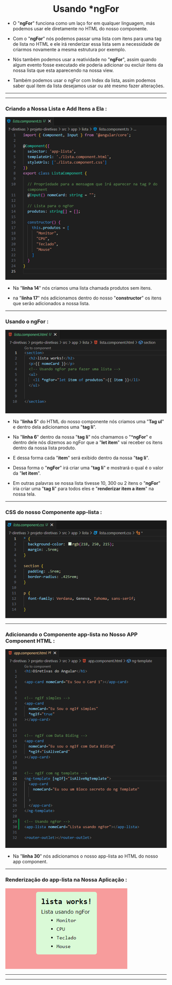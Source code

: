 <h1 align="center">Usando *ngFor</h1>

  - O "**ngFor**" funciona como um laço for em qualquer linguagem, más podemos usar ele diretamente no HTML do nosso componente.

  - Com o "**ngFor**" nós podemos passar uma lista com itens para uma tag de lista no HTML e ele irá renderizar essa lista sem a necessidade de criarmos novamente a mesma estrutura por exemplo.

  - Nós também podemos usar a reatividade no "**ngFor**", assim quando algum evento fosse executado ele poderia adicionar ou excluir itens da nossa lista que esta aparecendo na nossa view.

  - Também podemos usar o ngFor com Index da lista, assim podemos saber qual item da lista desejamos usar ou até mesmo fazer alterações.

  ___
  ___
  <h3>Criando a Nossa Lista e Add Itens a Ela :</h3>
  <img src="7-diretivas/img/2-ngfor.png">

  - Na "**linha 14**" nós criamos uma lista chamada produtos sem itens.

  - na "**linha 17**" nós adicionamos dentro do nosso "**constructor**" os itens que serão adicionados a nossa lista.

  ___
  <h3>Usando o ngFor :</h3>
  <img src="7-diretivas/img/2.1-ngfor.png">

  - Na "**linha 5**" do HTML do nosso componente nós criamos uma "**Tag ul**" e dentro dela adicionamos uma "**tag li**".

  - Na "**linha 6**" dentro da nossa "**tag li**" nós chamamos o "***ngFor**" e dentro dele nós dizemos ao ngFor que a "**let item**" vai receber os itens dentro da nossa lista produto.

  - E dessa forma cada "**item**" será exibido dentro da nossa "**tag li**".

  - Dessa forma o "**ngFor**" irá criar uma "**tag li**" e mostrará o qual é o valor da "**let item**".

  - Em outras palavras se nossa lista tivesse 10, 300 ou 2 itens o "**ngFor**" iria criar uma "**tag li**" para todos eles e "**renderizar item a item**" na nossa tela.

  ___
  <h3>CSS do nosso Componente app-lista :</h3>
  <img src="7-diretivas/img/2.2-ngfor.png">

  ___
  <h3>Adicionando o Componente app-lista no Nosso APP Component HTML :</h3>
  <img src="7-diretivas/img/2.3-ngfor.png">

  - Na "**linha 30**" nós adicionamos o nosso app-lista ao HTML do nosso app component.

  ___
  <h3>Renderização do app-lista na Nossa Aplicação :</h3>
  <img src="7-diretivas/img/2.4-ngfor.png">

  ___
  ___
  